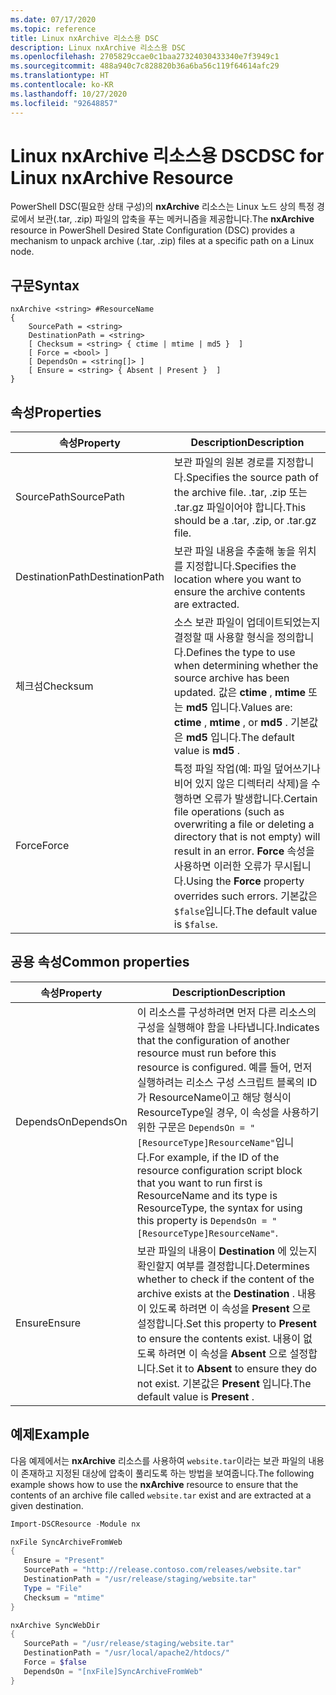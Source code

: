 ```yaml
---
ms.date: 07/17/2020
ms.topic: reference
title: Linux nxArchive 리소스용 DSC
description: Linux nxArchive 리소스용 DSC
ms.openlocfilehash: 2705829ccae0c1baa27324030433340e7f3949c1
ms.sourcegitcommit: 488a940c7c828820b36a6ba56c119f64614afc29
ms.translationtype: HT
ms.contentlocale: ko-KR
ms.lasthandoff: 10/27/2020
ms.locfileid: "92648857"
---
```

# <a name="dsc-for-linux-nxarchive-resource"></a><span data-ttu-id="281b7-103">Linux nxArchive 리소스용 DSC</span><span class="sxs-lookup"><span data-stu-id="281b7-103">DSC for Linux nxArchive Resource</span></span>

<span data-ttu-id="281b7-104">PowerShell DSC(필요한 상태 구성)의 **nxArchive** 리소스는 Linux 노드 상의 특정 경로에서 보관(.tar, .zip) 파일의 압축을 푸는 메커니즘을 제공합니다.</span><span class="sxs-lookup"><span data-stu-id="281b7-104">The **nxArchive** resource in PowerShell Desired State Configuration (DSC) provides a mechanism to unpack archive (.tar, .zip) files at a specific path on a Linux node.</span></span>

## <a name="syntax"></a><span data-ttu-id="281b7-105">구문</span><span class="sxs-lookup"><span data-stu-id="281b7-105">Syntax</span></span>

```Syntax
nxArchive <string> #ResourceName
{
    SourcePath = <string>
    DestinationPath = <string>
    [ Checksum = <string> { ctime | mtime | md5 }  ]
    [ Force = <bool> ]
    [ DependsOn = <string[]> ]
    [ Ensure = <string> { Absent | Present }  ]
}
```

## <a name="properties"></a><span data-ttu-id="281b7-106">속성</span><span class="sxs-lookup"><span data-stu-id="281b7-106">Properties</span></span>

|<span data-ttu-id="281b7-107">속성</span><span class="sxs-lookup"><span data-stu-id="281b7-107">Property</span></span> |<span data-ttu-id="281b7-108">Description</span><span class="sxs-lookup"><span data-stu-id="281b7-108">Description</span></span> |
|---|---|
|<span data-ttu-id="281b7-109">SourcePath</span><span class="sxs-lookup"><span data-stu-id="281b7-109">SourcePath</span></span> |<span data-ttu-id="281b7-110">보관 파일의 원본 경로를 지정합니다.</span><span class="sxs-lookup"><span data-stu-id="281b7-110">Specifies the source path of the archive file.</span></span> <span data-ttu-id="281b7-111">.tar, .zip 또는 .tar.gz 파일이어야 합니다.</span><span class="sxs-lookup"><span data-stu-id="281b7-111">This should be a .tar, .zip, or .tar.gz file.</span></span> |
|<span data-ttu-id="281b7-112">DestinationPath</span><span class="sxs-lookup"><span data-stu-id="281b7-112">DestinationPath</span></span> |<span data-ttu-id="281b7-113">보관 파일 내용을 추출해 놓을 위치를 지정합니다.</span><span class="sxs-lookup"><span data-stu-id="281b7-113">Specifies the location where you want to ensure the archive contents are extracted.</span></span> |
|<span data-ttu-id="281b7-114">체크섬</span><span class="sxs-lookup"><span data-stu-id="281b7-114">Checksum</span></span> |<span data-ttu-id="281b7-115">소스 보관 파일이 업데이트되었는지 결정할 때 사용할 형식을 정의합니다.</span><span class="sxs-lookup"><span data-stu-id="281b7-115">Defines the type to use when determining whether the source archive has been updated.</span></span> <span data-ttu-id="281b7-116">값은 **ctime** , **mtime** 또는 **md5** 입니다.</span><span class="sxs-lookup"><span data-stu-id="281b7-116">Values are: **ctime** , **mtime** , or **md5** .</span></span> <span data-ttu-id="281b7-117">기본값은 **md5** 입니다.</span><span class="sxs-lookup"><span data-stu-id="281b7-117">The default value is **md5** .</span></span> |
|<span data-ttu-id="281b7-118">Force</span><span class="sxs-lookup"><span data-stu-id="281b7-118">Force</span></span> |<span data-ttu-id="281b7-119">특정 파일 작업(예: 파일 덮어쓰기나 비어 있지 않은 디렉터리 삭제)을 수행하면 오류가 발생합니다.</span><span class="sxs-lookup"><span data-stu-id="281b7-119">Certain file operations (such as overwriting a file or deleting a directory that is not empty) will result in an error.</span></span> <span data-ttu-id="281b7-120">**Force** 속성을 사용하면 이러한 오류가 무시됩니다.</span><span class="sxs-lookup"><span data-stu-id="281b7-120">Using the **Force** property overrides such errors.</span></span> <span data-ttu-id="281b7-121">기본값은 `$false`입니다.</span><span class="sxs-lookup"><span data-stu-id="281b7-121">The default value is `$false`.</span></span> |

## <a name="common-properties"></a><span data-ttu-id="281b7-122">공용 속성</span><span class="sxs-lookup"><span data-stu-id="281b7-122">Common properties</span></span>

|<span data-ttu-id="281b7-123">속성</span><span class="sxs-lookup"><span data-stu-id="281b7-123">Property</span></span> |<span data-ttu-id="281b7-124">Description</span><span class="sxs-lookup"><span data-stu-id="281b7-124">Description</span></span> |
|---|---|
|<span data-ttu-id="281b7-125">DependsOn</span><span class="sxs-lookup"><span data-stu-id="281b7-125">DependsOn</span></span> |<span data-ttu-id="281b7-126">이 리소스를 구성하려면 먼저 다른 리소스의 구성을 실행해야 함을 나타냅니다.</span><span class="sxs-lookup"><span data-stu-id="281b7-126">Indicates that the configuration of another resource must run before this resource is configured.</span></span> <span data-ttu-id="281b7-127">예를 들어, 먼저 실행하려는 리소스 구성 스크립트 블록의 ID가 ResourceName이고 해당 형식이 ResourceType일 경우, 이 속성을 사용하기 위한 구문은 `DependsOn = "[ResourceType]ResourceName"`입니다.</span><span class="sxs-lookup"><span data-stu-id="281b7-127">For example, if the ID of the resource configuration script block that you want to run first is ResourceName and its type is ResourceType, the syntax for using this property is `DependsOn = "[ResourceType]ResourceName"`.</span></span> |
|<span data-ttu-id="281b7-128">Ensure</span><span class="sxs-lookup"><span data-stu-id="281b7-128">Ensure</span></span> |<span data-ttu-id="281b7-129">보관 파일의 내용이 **Destination** 에 있는지 확인할지 여부를 결정합니다.</span><span class="sxs-lookup"><span data-stu-id="281b7-129">Determines whether to check if the content of the archive exists at the **Destination** .</span></span> <span data-ttu-id="281b7-130">내용이 있도록 하려면 이 속성을 **Present** 으로 설정합니다.</span><span class="sxs-lookup"><span data-stu-id="281b7-130">Set this property to **Present** to ensure the contents exist.</span></span> <span data-ttu-id="281b7-131">내용이 없도록 하려면 이 속성을 **Absent** 으로 설정합니다.</span><span class="sxs-lookup"><span data-stu-id="281b7-131">Set it to **Absent** to ensure they do not exist.</span></span> <span data-ttu-id="281b7-132">기본값은 **Present** 입니다.</span><span class="sxs-lookup"><span data-stu-id="281b7-132">The default value is **Present** .</span></span> |

## <a name="example"></a><span data-ttu-id="281b7-133">예제</span><span class="sxs-lookup"><span data-stu-id="281b7-133">Example</span></span>

<span data-ttu-id="281b7-134">다음 예제에서는 **nxArchive** 리소스를 사용하여 `website.tar`이라는 보관 파일의 내용이 존재하고 지정된 대상에 압축이 풀리도록 하는 방법을 보여줍니다.</span><span class="sxs-lookup"><span data-stu-id="281b7-134">The following example shows how to use the **nxArchive** resource to ensure that the contents of an archive file called `website.tar` exist and are extracted at a given destination.</span></span>

```powershell
Import-DSCResource -Module nx

nxFile SyncArchiveFromWeb
{
   Ensure = "Present"
   SourcePath = "http://release.contoso.com/releases/website.tar"
   DestinationPath = "/usr/release/staging/website.tar"
   Type = "File"
   Checksum = "mtime"
}

nxArchive SyncWebDir
{
   SourcePath = "/usr/release/staging/website.tar"
   DestinationPath = "/usr/local/apache2/htdocs/"
   Force = $false
   DependsOn = "[nxFile]SyncArchiveFromWeb"
}
```
